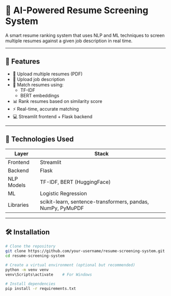 # 🤖 AI-Powered Resume Screening System

A smart resume ranking system that uses NLP and ML techniques to screen multiple resumes against a given job description in real time.

---

## 📌 Features

- 📄 Upload multiple resumes (PDF)
- 📑 Upload job description
- 🤝 Match resumes using:
  - TF-IDF
  - BERT embeddings
- 📊 Rank resumes based on similarity score
- ⚡ Real-time, accurate matching
- 💻 Streamlit frontend + Flask backend

---

## 🚀 Technologies Used

| Layer        | Stack                              |
|--------------|-------------------------------------|
| Frontend     | Streamlit                          |
| Backend      | Flask                              |
| NLP Models   | TF-IDF, BERT (HuggingFace)         |
| ML           | Logistic Regression                |
| Libraries    | scikit-learn, sentence-transformers, pandas, NumPy, PyMuPDF |

---

## 🛠️ Installation

```bash
# Clone the repository
git clone https://github.com/your-username/resume-screening-system.git
cd resume-screening-system

# Create a virtual environment (optional but recommended)
python -m venv venv
venv\Scripts\activate    # For Windows

# Install dependencies
pip install -r requirements.txt

